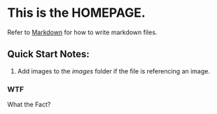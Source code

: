 # This is the **HOMEPAGE**.
Refer to [Markdown](http://daringfireball.net/projects/markdown/) for how to write markdown files.

## Quick Start Notes:
1. Add images to the *images* folder if the file is referencing an image.

### WTF

What the Fact?
